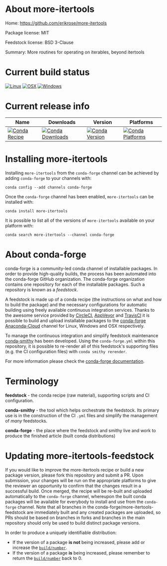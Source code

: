 About more-itertools
====================

Home: https://github.com/erikrose/more-itertools

Package license: MIT

Feedstock license: BSD 3-Clause

Summary: More routines for operating on iterables, beyond itertools



Current build status
====================

[![Linux](https://img.shields.io/circleci/project/github/conda-forge/more-itertools-feedstock/master.svg?label=Linux)](https://circleci.com/gh/conda-forge/more-itertools-feedstock)
[![OSX](https://img.shields.io/travis/conda-forge/more-itertools-feedstock/master.svg?label=macOS)](https://travis-ci.org/conda-forge/more-itertools-feedstock)
[![Windows](https://img.shields.io/appveyor/ci/conda-forge/more-itertools-feedstock/master.svg?label=Windows)](https://ci.appveyor.com/project/conda-forge/more-itertools-feedstock/branch/master)

Current release info
====================

| Name | Downloads | Version | Platforms |
| --- | --- | --- | --- |
| [![Conda Recipe](https://img.shields.io/badge/recipe-more--itertools-green.svg)](https://anaconda.org/conda-forge/more-itertools) | [![Conda Downloads](https://img.shields.io/conda/dn/conda-forge/more-itertools.svg)](https://anaconda.org/conda-forge/more-itertools) | [![Conda Version](https://img.shields.io/conda/vn/conda-forge/more-itertools.svg)](https://anaconda.org/conda-forge/more-itertools) | [![Conda Platforms](https://img.shields.io/conda/pn/conda-forge/more-itertools.svg)](https://anaconda.org/conda-forge/more-itertools) |

Installing more-itertools
=========================

Installing `more-itertools` from the `conda-forge` channel can be achieved by adding `conda-forge` to your channels with:

```
conda config --add channels conda-forge
```

Once the `conda-forge` channel has been enabled, `more-itertools` can be installed with:

```
conda install more-itertools
```

It is possible to list all of the versions of `more-itertools` available on your platform with:

```
conda search more-itertools --channel conda-forge
```


About conda-forge
=================

conda-forge is a community-led conda channel of installable packages.
In order to provide high-quality builds, the process has been automated into the
conda-forge GitHub organization. The conda-forge organization contains one repository
for each of the installable packages. Such a repository is known as a *feedstock*.

A feedstock is made up of a conda recipe (the instructions on what and how to build
the package) and the necessary configurations for automatic building using freely
available continuous integration services. Thanks to the awesome service provided by
[CircleCI](https://circleci.com/), [AppVeyor](http://www.appveyor.com/)
and [TravisCI](https://travis-ci.org/) it is possible to build and upload installable
packages to the [conda-forge](https://anaconda.org/conda-forge)
[Anaconda-Cloud](http://docs.anaconda.org/) channel for Linux, Windows and OSX respectively.

To manage the continuous integration and simplify feedstock maintenance
[conda-smithy](http://github.com/conda-forge/conda-smithy) has been developed.
Using the ``conda-forge.yml`` within this repository, it is possible to re-render all of
this feedstock's supporting files (e.g. the CI configuration files) with ``conda smithy rerender``.

For more information please check the [conda-forge documentation](https://conda-forge.org/docs/).

Terminology
===========

**feedstock** - the conda recipe (raw material), supporting scripts and CI configuration.

**conda-smithy** - the tool which helps orchestrate the feedstock.
                   Its primary use is in the construction of the CI ``.yml`` files
                   and simplify the management of *many* feedstocks.

**conda-forge** - the place where the feedstock and smithy live and work to
                  produce the finished article (built conda distributions)


Updating more-itertools-feedstock
=================================

If you would like to improve the more-itertools recipe or build a new
package version, please fork this repository and submit a PR. Upon submission,
your changes will be run on the appropriate platforms to give the reviewer an
opportunity to confirm that the changes result in a successful build. Once
merged, the recipe will be re-built and uploaded automatically to the
`conda-forge` channel, whereupon the built conda packages will be available for
everybody to install and use from the `conda-forge` channel.
Note that all branches in the conda-forge/more-itertools-feedstock are
immediately built and any created packages are uploaded, so PRs should be based
on branches in forks and branches in the main repository should only be used to
build distinct package versions.

In order to produce a uniquely identifiable distribution:
 * If the version of a package **is not** being increased, please add or increase
   the [``build/number``](http://conda.pydata.org/docs/building/meta-yaml.html#build-number-and-string).
 * If the version of a package **is** being increased, please remember to return
   the [``build/number``](http://conda.pydata.org/docs/building/meta-yaml.html#build-number-and-string)
   back to 0.